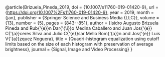 
@article{Brizuela_Pineda_2019,
	doi = {10.1007/s11760-019-01420-9},
	url = {https://doi.org/10.1007%2Fs11760-019-01420-9},
	year = 2019,
	month = {jan},
	publisher = {Springer Science and Business Media {LLC}},
	volume = {13},
	number = {5},
	pages = {843--851},
	author = {Isidro Augusto Brizuela Pineda and Rub{\'{e}}n Dar{\'{\i}}o Medina Caballero and Juan Jos{\'{e}} C{\'{a}}ceres Silva and Julio C{\'{e}}sar Mello Rom{\'{a}}n and Jos{\'{e}} Luis V{\'{a}}zquez Noguera},
	title = {Quadri-histogram equalization using cutoff limits based on the size of each histogram with preservation of average brightness},
	journal = {Signal, Image and Video Processing}
}
